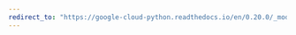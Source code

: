 ```yaml
---
redirect_to: "https://google-cloud-python.readthedocs.io/en/0.20.0/_modules/google/cloud/bigtable/cluster.html"
---
```

